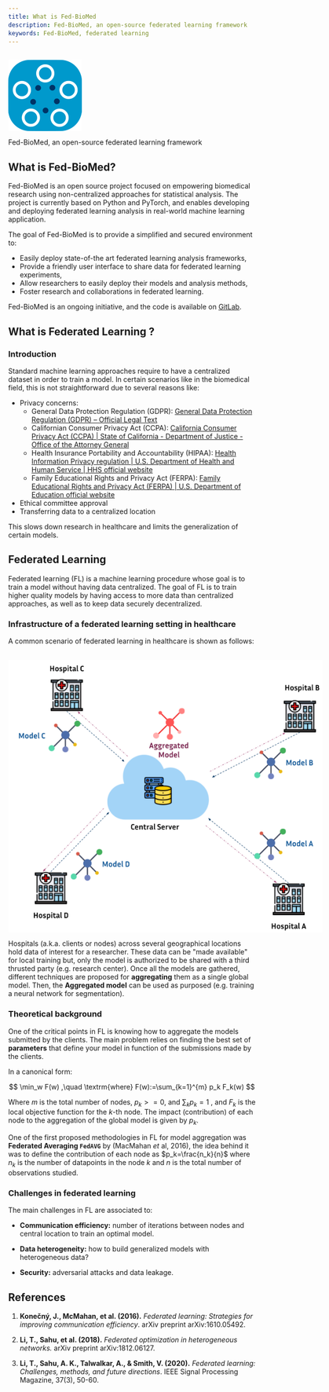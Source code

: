 ```yaml
---
title: What is Fed-BioMed
description: Fed-BioMed, an open-source federated learning framework
keywords: Fed-BioMed, federated learning
---
```


<img src="/assets/img/fedbiomed-logo.png" style="margin-top: 30px; margin-bttom:30px; width: 20rem;display: block; max-width: 150px; height: auto;">

Fed-BioMed, an open-source federated learning framework

## What is Fed-BioMed?

Fed-BioMed is an open source project focused on empowering biomedical research using non-centralized approaches for statistical analysis. 
The project is currently based on Python and PyTorch, and enables developing and deploying federated learning analysis in real-world machine learning application. 

The goal of Fed-BioMed is to provide a simplified and secured environment to:

- Easily deploy state-of-the art federated learning analysis frameworks, 
- Provide a friendly user interface to share data for federated learning experiments,
- Allow researchers to easily deploy their models and analysis methods,
- Foster research and collaborations in federated learning.

Fed-BioMed is an ongoing initiative, and the code is available on [GitLab](https://gitlab.inria.fr/fedbiomed/fedbiomed).


## What is Federated Learning ?
<!--
TODO: shorten this section about FL
-->
### Introduction 

Standard machine learning approaches require to have a centralized dataset in order to train a model. In certain scenarios like in the biomedical field, this is not straightforward due to several reasons like:

* Privacy concerns:
    * General Data Protection Regulation (GDPR): [General Data Protection Regulation (GDPR) – Official Legal Text](https://gdpr-info.eu/)
    * Californian Consumer Privacy Act (CCPA): [California Consumer Privacy Act (CCPA) | State of California - Department of Justice - Office of the Attorney General](https://oag.ca.gov/privacy/ccpa)
    * Health Insurance Portability and Accountability (HIPAA): [Health Information Privacy regulation | U.S. Department of Health and Human Service | HHS official website](https://www.cdc.gov/phlp/publications/topic/hipaa.html)
    * Family Educational Rights and Privacy Act (FERPA): [Family Educational Rights and Privacy Act (FERPA) | U.S. Department of Education official website](https://www2.ed.gov/policy/gen/guid/fpco/ferpa/index.html)
* Ethical committee approval
* Transferring data to a centralized location

This slows down research in healthcare and limits the generalization of certain models.

## Federated Learning

Federated learning (FL) is a machine learning procedure whose goal is to train a model without having data centralized. The goal of FL is to train higher quality models by having access to more data than centralized approaches, as well as to keep data securely decentralized. 

### Infrastructure of a federated learning setting in healthcare

A common scenario of federated learning in healthcare is shown as follows:

<img src="/assets/img/fl-graph.png" style="margin: 0 auto;margin-top: 30px; width: 40rem;display: block; max-width: 700px; height: auto;">

Hospitals (a.k.a. clients or nodes) across several geographical locations hold data of interest for a researcher. These data can be "made available" for local training but, only the model is authorized to be shared with a third thrusted party (e.g. research center). Once all the models are gathered, different techniques are proposed for **aggregating** them as a single global model. Then, the **Aggregated model** can be used as purposed (e.g. training a neural network for segmentation).

### Theoretical background

One of the critical points in FL is knowing how to aggregate the models submitted by the clients. The main problem relies on finding the best set of **parameters** that define your model in function of the submissions made by the clients.

In a canonical form:

$$
\min_w F(w) ,\quad \textrm{where} F(w):=\sum_{k=1}^{m} p_k F_k(w)
$$

Where $m$ is the total number of nodes, $p_k>=0$, and $\sum_k p_k=1$ , and $F_k$ is the local objective function for the $k$-th node. The impact (contribution) of each node to the aggregation of the global model is given by $p_k$.

One of the first proposed methodologies in FL for model aggregation was **Federated Averaging `FedAVG`** by (MacMahan _et_ al, 2016), the idea behind it was to define the contribution of each node as $p_k=\frac{n_k}{n}$ where $n_k$ is the number of datapoints in the node $k$ and $n$ is the total number of observations studied.

### Challenges in federated learning

The main challenges in FL are associated to:

- **Communication efficiency:** number of iterations between nodes and central location to train an optimal model.

- **Data heterogeneity:** how to build generalized models with heterogeneous data?

- **Security:** adversarial attacks and data leakage.

## References

1. **Konečný, J., McMahan, et al. (2016).** *Federated learning: Strategies for improving communication efficiency*. arXiv preprint arXiv:1610.05492.

2. **Li, T., Sahu, et al. (2018).** *Federated optimization in heterogeneous networks.* arXiv preprint arXiv:1812.06127.

3. **Li, T., Sahu, A. K., Talwalkar, A., & Smith, V. (2020).** *Federated learning: Challenges, methods, and future directions*. IEEE Signal Processing Magazine, 37(3), 50-60.
